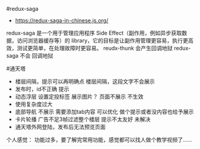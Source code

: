 #redux-saga
- https://redux-saga-in-chinese.js.org/

redux-saga 是一个用于管理应用程序 Side Effect（副作用，例如异步获取数据，访问浏览器缓存等）的 library，它的目标是让副作用管理更容易，执行更高效，测试更简单，在处理故障时更容易。
reudx-thunk 会产生回调地狱
redux-saga 不会 回调地狱

#通天塔
- 楼层间隔，提示可以再明确点  楼层间隔，这段文字不会展示
- 发布时，id不正确 提示
- 动态浮层 设置定投标签 展示图片？ 页面不展示 不生效
- 使用复杂度过大
- 底部导航 不展示 需要添加tab内容 可以优化 做个提示或者没内容也给予展示
- 卡片轮播 广告不足3帧过滤整个楼层 提示不太友好 未解决
- 通天塔外网登陆，发布后无法预览页面

个人感觉：
功能过多，要了解完常用功能，感觉都可以找人做个教学视频了……